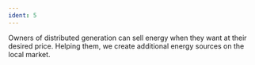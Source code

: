 ```yaml
---
ident: 5
---
```

Owners of distributed generation can sell energy when they want at their desired price. Helping them, we create additional energy sources on the local market.